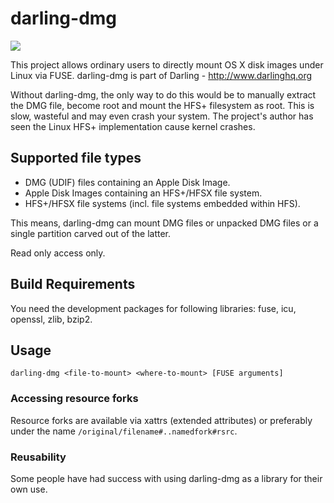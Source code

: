 # darling-dmg

<a href="http://teamcity.dolezel.info/viewType.html?buildTypeId=DarlingDmg_Build&guest=1">
<img src="http://teamcity.dolezel.info/app/rest/builds/buildType:(id:DarlingDmg_Build)/statusIcon"/>
</a>

This project allows ordinary users to directly mount OS X disk images under Linux via FUSE. darling-dmg is part of Darling - http://www.darlinghq.org

Without darling-dmg, the only way to do this would be to manually extract the DMG file, become root and mount the HFS+ filesystem as root. This is slow, wasteful and may even crash your system. The project's author has seen the Linux HFS+ implementation cause kernel crashes.

## Supported file types

* DMG (UDIF) files containing an Apple Disk Image.
* Apple Disk Images containing an HFS+/HFSX file system.
* HFS+/HFSX file systems (incl. file systems embedded within HFS).

This means, darling-dmg can mount DMG files or unpacked DMG files or a single partition carved out of the latter.

Read only access only.

## Build Requirements

You need the development packages for following libraries: fuse, icu, openssl, zlib, bzip2.

## Usage

    darling-dmg <file-to-mount> <where-to-mount> [FUSE arguments]

### Accessing resource forks

Resource forks are available via xattrs (extended attributes) or preferably under the name ````/original/filename#..namedfork#rsrc````.

### Reusability

Some people have had success with using darling-dmg as a library for their own use.

